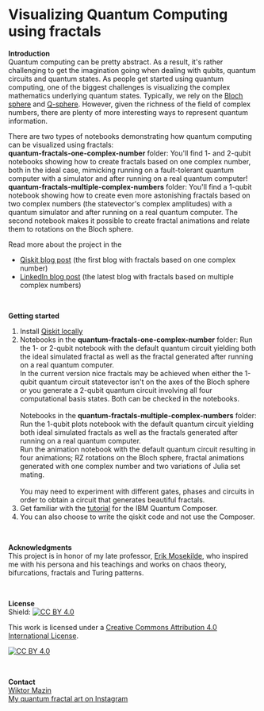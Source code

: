# Visualizing Quantum Computing using fractals

**Introduction**
<br />
Quantum computing can be pretty abstract. As a result, it's rather challenging to get the imagination going when dealing with qubits, quantum circuits and quantum states. As people get started using quantum computing, one of the biggest challenges is visualizing the complex mathematics underlying quantum states. Typically, we rely on the [Bloch sphere](https://qiskit.org/textbook/ch-states/representing-qubit-states.html#bloch-sphere) and [Q-sphere](https://quantum-computing.ibm.com/composer/docs/iqx/visualizations#q-sphere-view). However, given the richness of the field of complex numbers, there are plenty of more interesting ways to represent quantum information.<br />

There are two types of notebooks demonstrating how quantum computing can be visualized using fractals: <br />
<b>quantum-fractals-one-complex-number</b> folder: You'll find 1- and 2-qubit notebooks showing how to create fractals based on one complex number, both in the ideal case, mimicking running on a fault-tolerant quantum computer with a simulator and after running on a real quantum computer! <br />
<b>quantum-fractals-multiple-complex-numbers</b> folder: You'll find a 1-qubit notebook showing how to create even more astonishing fractals based on two complex numbers (the statevector's complex amplitudes) with a quantum simulator and after running on a real quantum computer. The second notebook makes it possible to create fractal animations and relate them to rotations on the Bloch sphere.<br /> 

Read more about the project in the<br />
* [Qiskit blog post](https://qisk.it/3NayT1G) (the first blog with fractals based on one complex number)
* [LinkedIn blog post](https://www.linkedin.com/pulse/create-new-fractal-art-animations-wiktor-mazin-phd-mmt/) (the latest blog with fractals based on multiple complex numbers)
  
<br />


**Getting started**
1. Install [Qiskit locally](https://qiskit.org/documentation/getting_started.html) 
2. Notebooks in the <b>quantum-fractals-one-complex-number</b> folder: Run the 1- or 2-qubit notebook with the default quantum circuit yielding both the ideal simulated fractal as well as the fractal generated after running on a real quantum computer. <br />
In the current version nice fractals may be achieved when either the 1-qubit quantum circuit statevector isn't on the axes of the Bloch sphere or you generate a 2-qubit quantum circuit involving all four computational basis states. Both can be checked in the notebooks. <br /> <br />
Notebooks in the <b>quantum-fractals-multiple-complex-numbers</b> folder: Run the 1-qubit plots notebook with the default quantum circuit yielding both ideal simulated fractals as well as the fractals generated after running on a real quantum computer.<br />
Run the animation notebook with the default quantum circuit resulting in four animations; RZ rotations on the Bloch sphere, fractal animations generated with one complex number and two variations of Julia set mating.<br /><br />
You may need to experiment with different gates, phases and circuits in order to obtain a circuit that generates beautiful fractals. <br />
3. Get familiar with the [tutorial](https://quantum-computing.ibm.com/composer/docs/iqx/) for the IBM Quantum Composer. 
4. You can also choose to write the qiskit code and not use the Composer.

<br />

**Acknowledgments**
<br />
This project is in honor of my late professor, [Erik Mosekilde](https://www.researchgate.net/profile/Erik-Mosekilde), who inspired me with his persona and his teachings and works on chaos theory, bifurcations, fractals and Turing patterns.

<br />

**License**
<br />
Shield: [![CC BY 4.0][cc-by-shield]][cc-by]

This work is licensed under a
[Creative Commons Attribution 4.0 International License][cc-by].

[![CC BY 4.0][cc-by-image]][cc-by]

[cc-by]: http://creativecommons.org/licenses/by/4.0/
[cc-by-image]: https://i.creativecommons.org/l/by/4.0/88x31.png
[cc-by-shield]: https://img.shields.io/badge/License-CC%20BY%204.0-lightgrey.svg

<br />

**Contact**
<br />
[Wiktor Mazin](https://www.linkedin.com/in/wiktor-mazin-phd-emba-062321/)
<br />
[My quantum fractal art on Instagram](https://www.instagram.com/wiktormazin_quantum_art/)


